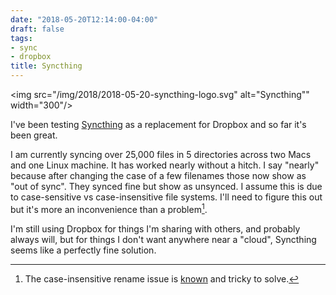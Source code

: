 ```yaml
---
date: "2018-05-20T12:14:00-04:00"
draft: false
tags:
- sync
- dropbox
title: Syncthing
---
```


<img src="/img/2018/2018-05-20-syncthing-logo.svg" alt="Syncthing"" width="300"/>

I've been testing [Syncthing](https://syncthing.net/) as a replacement for Dropbox and so far it's been great.

I am currently syncing over 25,000 files in 5 directories across two Macs and one
Linux machine. It has worked nearly without a hitch. I say "nearly" because
after changing the case of a few filenames those now show as "out of sync". They
synced fine but show as unsynced. I assume this is due to case-sensitive vs
case-insensitive file systems. I'll need to figure this out but it's more an
inconvenience than a problem[^fn:1].

I'm still using Dropbox for things I'm sharing with others, and probably
always will, but for things I don't want anywhere near a "cloud", Syncthing
seems like a perfectly fine solution.

[^fn:1]: The case-insensitive rename issue is [known](https://github.com/syncthing/syncthing/issues/1787) and tricky to solve.

